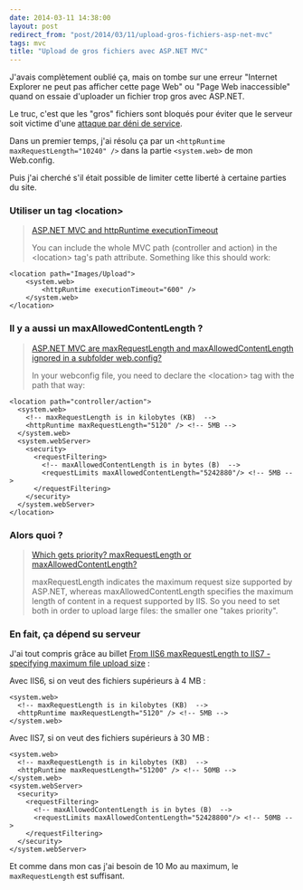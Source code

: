 ```yaml
---
date: 2014-03-11 14:38:00
layout: post
redirect_from: "post/2014/03/11/upload-gros-fichiers-asp-net-mvc"
tags: mvc
title: "Upload de gros fichiers avec ASP.NET MVC"
---
```


J'avais complètement oublié ça, mais on tombe sur une erreur "Internet Explorer
ne peut pas afficher cette page Web" ou "Page Web inaccessible" quand on essaie
d'uploader un fichier trop gros avec ASP.NET.

Le truc, c'est que les "gros" fichiers sont bloqués pour éviter que le serveur
soit victime d'une [attaque par déni de service](http://fr.wikipedia.org/wiki/Attaque_par_déni_de_service).

Dans un premier temps, j'ai résolu ça par un `<httpRuntime
maxRequestLength="10240" />` dans la partie `<system.web>` de mon Web.config.

Puis j'ai cherché s'il était possible de limiter cette liberté à certaine
parties du site.

### Utiliser un tag &lt;location&gt;

> [ASP.NET MVC and httpRuntime executionTimeout](http://stackoverflow.com/questions/492346/asp-net-mvc-and-httpruntime-executiontimeout/636609#636609)
>
> You can include the whole MVC path (controller and action) in the
> &lt;location&gt; tag's path attribute. Something like this should work:

```
<location path="Images/Upload">
    <system.web>
        <httpRuntime executionTimeout="600" />
    </system.web>
</location>
```

### Il y a aussi un maxAllowedContentLength ?

> [ASP.NET MVC are maxRequestLength and maxAllowedContentLength
> ignored in a subfolder web.config?](http://stackoverflow.com/questions/8605925/asp-net-mvc-are-maxrequestlength-and-maxallowedcontentlength-ignored-in-a-subfol#11886738)
>
> In your webconfig file, you need to declare the &lt;location&gt; tag with the
> path that way:

```
<location path="controller/action">
  <system.web>
    <!-- maxRequestLength is in kilobytes (KB)  -->
    <httpRuntime maxRequestLength="5120" /> <!-- 5MB -->
  </system.web>
  <system.webServer>
    <security>
      <requestFiltering>
        <!-- maxAllowedContentLength is in bytes (B)  -->
        <requestLimits maxAllowedContentLength="5242880"/> <!-- 5MB -->
      </requestFiltering>
    </security>
  </system.webServer>
</location>
```

### Alors quoi ?

> [Which gets priority? maxRequestLength or
> maxAllowedContentLength?](http://stackoverflow.com/questions/6327452/which-gets-priority-maxrequestlength-or-maxallowedcontentlength#6472631)
>
> maxRequestLength indicates the maximum request size supported by ASP.NET,
> whereas maxAllowedContentLength specifies the maximum length of content in a
> request supported by IIS. So you need to set both in order to upload large
> files: the smaller one "takes priority".

### En fait, ça dépend su serveur

J'ai tout compris grâce au billet [From IIS6 maxRequestLength to IIS7 -
specifying maximum file upload size](http://weblogs.asp.net/jeffwids/archive/2009/09/24/from-iis6-maxrequestlength-to-iis7-maxallowedcontentlengthfile-specifying-maximum-file-upload-size.aspx) :

Avec IIS6, si on veut des fichiers supérieurs à 4 MB :

```
<system.web>
  <!-- maxRequestLength is in kilobytes (KB)  -->
  <httpRuntime maxRequestLength="5120" /> <!-- 5MB -->
</system.web>
```

Avec IIS7, si on veut des fichiers supérieurs à 30 MB :

```
<system.web>
  <!-- maxRequestLength is in kilobytes (KB)  -->
  <httpRuntime maxRequestLength="51200" /> <!-- 50MB -->
</system.web>
<system.webServer>
  <security>
    <requestFiltering>
      <!-- maxAllowedContentLength is in bytes (B)  -->
      <requestLimits maxAllowedContentLength="52428800"/> <!-- 50MB -->
    </requestFiltering>
  </security>
</system.webServer>
```

Et comme dans mon cas j'ai besoin de 10 Mo au maximum, le `maxRequestLength` est
suffisant.
